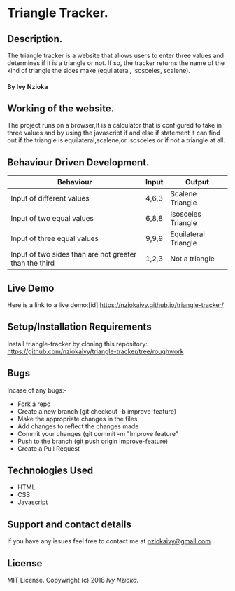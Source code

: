# Triangle Tracker.

## Description.

The triangle tracker is a website that allows users to enter three values and determines if it is a triangle or not. If so, the tracker returns the name of the kind of triangle the sides make (equilateral, isosceles, scalene).

#### By **Ivy Nzioka**

## Working of the website.

The project runs on a browser,It is a calculator that is configured to take in three values and by using the javascript if and else if statement it can find out if the triangle is equilateral,scalene,or isosceles or if not a triangle at all.

## Behaviour Driven Development.

| Behaviour                                              | Input | Output               |
| ------------------------------------------------------ | ----- | -------------------- |
| Input of different values                              | 4,6,3 | Scalene Triangle     |
| Input of two equal values                              | 6,8,8 | Isosceles Triangle   |
| Input of three equal values                            | 9,9,9 | Equilateral Triangle |
| Input of two sides than are not greater than the third | 1,2,3 | Not a triangle       |

## Live Demo

Here is a link to a live demo:[id]&#x3A;<https://nziokaivy.github.io/triangle-tracker/>

## Setup/Installation Requirements

Install triangle-tracker by cloning this repository: <https://github.com/nziokaivy/triangle-tracker/tree/roughwork>

## Bugs

Incase of any bugs:-

-   Fork a repo
-   Create a new branch (git checkout -b improve-feature)
-   Make the appropriate changes in the files
-   Add changes to reflect the changes made
-   Commit your changes (git commit -m "Improve feature"
-   Push to the branch (git push origin improve-feature)
-   Create a Pull Request

## Technologies Used

-   HTML
-   CSS
-   Javascript

## Support and contact details

If you have any issues feel free to contact me at nziokaivy@gmail.com.

## License

MIT License. Copywright (c) 2018 _Ivy Nzioka._
